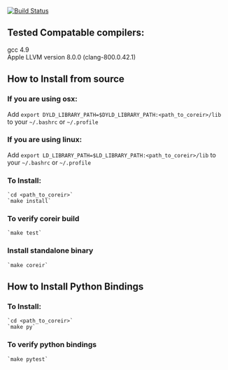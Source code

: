 [![Build Status](https://travis-ci.org/rdaly525/coreir.svg?branch=master)](https://travis-ci.org/rdaly525/coreir)

## Tested Compatable compilers:  
  gcc 4.9  
  Apple LLVM version 8.0.0 (clang-800.0.42.1)  

## How to Install from source
### If you are using osx:  
Add `export DYLD_LIBRARY_PATH=$DYLD_LIBRARY_PATH:<path_to_coreir>/lib` to your `~/.bashrc` or `~/.profile`

### If you are using linux:  
Add `export LD_LIBRARY_PATH=$LD_LIBRARY_PATH:<path_to_coreir>/lib` to your `~/.bashrc` or `~/.profile` 

### To Install:
    
    `cd <path_to_coreir>`
    `make install`

### To verify coreir build
    
    `make test`

### Install standalone binary

    `make coreir`

## How to Install Python Bindings

### To Install: 

    `cd <path_to_coreir>`
    `make py`
  
### To verify python bindings
    
    `make pytest`

